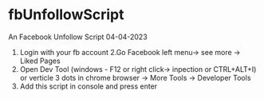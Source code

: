 # fbUnfollowScript

An Facebook Unfollow Script 04-04-2023

1. Login with your fb account
2.Go Facebook left menu-> see more -> Liked Pages
3. Open Dev Tool (windows - F12 or right click-> inpection or CTRL+ALT+I) or verticle 3 dots in chrome browser -> More Tools -> Developer Tools
4. Add this script in console and press enter
